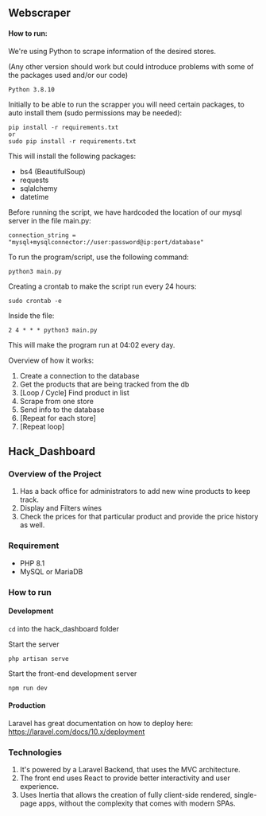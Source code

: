 ## Webscraper

#### How to run:

We're using Python to scrape information of the desired stores.

(Any other version should work but could introduce problems with some of the packages used and/or our code)

    Python 3.8.10

Initially to be able to run the scrapper you will need certain packages, to auto install them (sudo permissions may be needed):

    pip install -r requirements.txt
    or
    sudo pip install -r requirements.txt

This will install the following packages:
    
- bs4 (BeautifulSoup)
- requests
- sqlalchemy
- datetime

Before running the script, we have hardcoded the location of our mysql server in the file main.py:

    connection_string = "mysql+mysqlconnector://user:password@ip:port/database"


To run the program/script, use the following command:

    python3 main.py

Creating a crontab to make the script run every 24 hours:

    sudo crontab -e
    
Inside the file:
    
    2 4 * * * python3 main.py
    
This will make the program run at 04:02 every day.

Overview of how it works:

1. Create a connection to the database
2. Get the products that are being tracked from the db
3. [Loop / Cycle] Find product in list
4.  Scrape from one store
5.  Send info to the database
6.  [Repeat for each store]
6. [Repeat loop]

    
   

## Hack_Dashboard

### Overview of the Project
1. Has a back office for administrators to add new wine products to keep track.
2. Display and Filters wines
3. Check the prices for that particular product and provide the price history as well.

### Requirement

- PHP 8.1
- MySQL or MariaDB

### How to run

#### Development

`cd` into the hack_dashboard folder

Start the server

    php artisan serve

Start the front-end development server

    npm run dev

#### Production

Laravel has great documentation on how to deploy here:
https://laravel.com/docs/10.x/deployment

### Technologies

1. It's powered by a Laravel Backend, that uses the MVC architecture.
2. The front end uses React to provide better interactivity and user experience.
3. Uses Inertia that allows the creation of fully client-side rendered, single-page apps, without the complexity that comes with modern SPAs.
